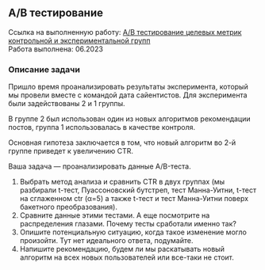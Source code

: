 **A/B тестирование**<br/>
---
Ссылка на выполненную работу: [A/B тестирование целевых метрик контрольной и экспериментальной групп](https://github.com/NailyaAukhadeeva/A-B-test/blob/main/AB_test_task.ipynb)  
Работа выполнена: 06.2023
### Описание задачи<br/>
Пришло время проанализировать результаты эксперимента, который мы провели вместе с командой дата сайентистов. Для эксперимента были задействованы 2 и 1 группы. 

В группе 2 был использован один из новых алгоритмов рекомендации постов, группа 1 использовалась в качестве контроля. 

Основная гипотеза заключается в том, что новый алгоритм во 2-й группе приведет к увеличению CTR. 

Ваша задача — проанализировать данные А/B-теста. 

1. Выбрать метод анализа и сравнить CTR в двух группах (мы разбирали t-тест, Пуассоновский бутстреп, тест Манна-Уитни, t-тест на сглаженном ctr (α=5) а также t-тест и тест Манна-Уитни поверх бакетного преобразования).
2. Сравните данные этими тестами. А еще посмотрите на распределения глазами. Почему тесты сработали именно так? 
3. Опишите потенциальную ситуацию, когда такое изменение могло произойти. Тут нет идеального ответа, подумайте.
4. Напишите рекомендацию, будем ли мы раскатывать новый алгоритм на всех новых пользователей или все-таки не стоит.
